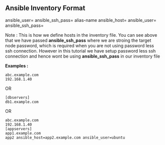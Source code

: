 ## Ansible Inventory Format

<IP1> ansible_user=<username> ansible_ssh_pass=<pwd>
alias-name ansible_host=<IP2> ansible_user=<username> ansible_ssh_pass=<pwd>
<IP3>

Note : This is how we define hosts in the inventory file. You can see above that we have passed **ansible_ssh_pass** where we are stroing the target node password, which is required when you are not using password less ssh connection. However in this tutorial we have setup password less ssh connection and hence wont be using **ansible_ssh_pass** in our inventory file

**Examples :**

```
abc.example.com
192.168.1.40
```

OR

```
[dbservers]  
db1.example.com  
```

OR

```
abc.example.com
192.168.1.40
[appservers]
app1.example.com
app2 ansible_host=app2.example.com ansible_user=ubuntu
```
